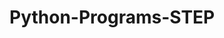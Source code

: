 # Python-Programs-STEP
      
  
           
            
          
            
              
         
 
